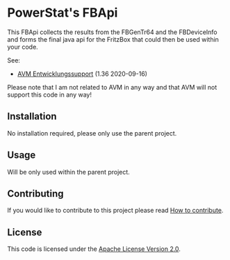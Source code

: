 # PowerStat's FBApi

This FBApi collects the results from the FBGenTr64 and the FBDeviceInfo and forms the final java api for the FritzBox that could then be used within your code.

See:

* [AVM Entwicklungssupport](https://avm.de/service/schnittstellen/) (1.36 2020-09-16)

Please note that I am not related to AVM in any way and that AVM will not support this code in any way!

## Installation

No installation required, please only use the parent project.

## Usage

Will be only used within the parent project.

## Contributing

If you would like to contribute to this project please read [How to contribute](CONTRIBUTING.md).

## License

This code is licensed under the [Apache License Version 2.0](LICENSE.md).

